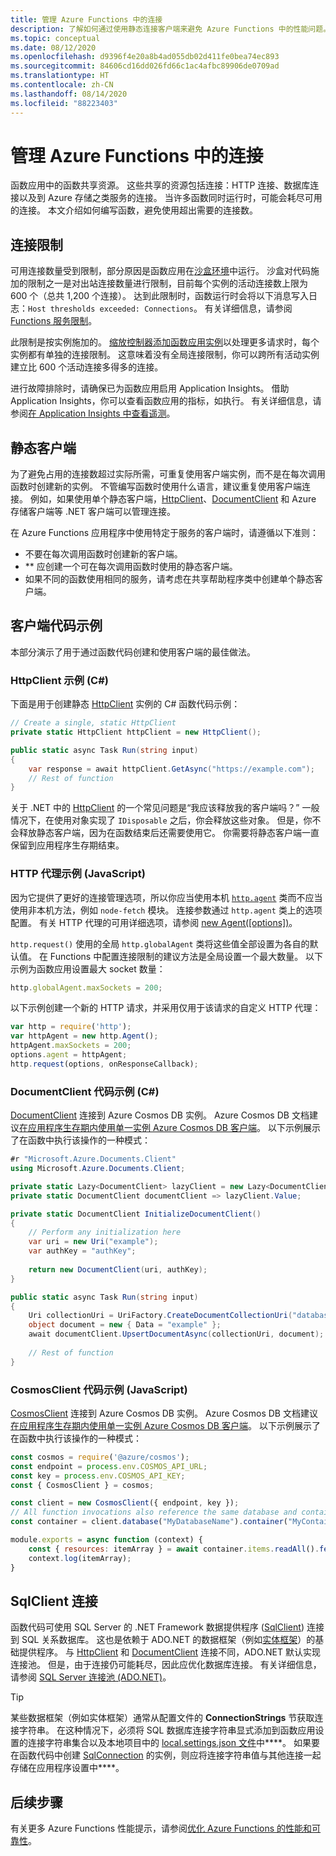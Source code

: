 ```yaml
---
title: 管理 Azure Functions 中的连接
description: 了解如何通过使用静态连接客户端来避免 Azure Functions 中的性能问题。
ms.topic: conceptual
ms.date: 08/12/2020
ms.openlocfilehash: d9396f4e20a8b4ad055db02d411fe0bea74ec893
ms.sourcegitcommit: 84606cd16dd026fd66c1ac4afbc89906de0709ad
ms.translationtype: HT
ms.contentlocale: zh-CN
ms.lasthandoff: 08/14/2020
ms.locfileid: "88223403"
---
```

# <a name="manage-connections-in-azure-functions"></a>管理 Azure Functions 中的连接

函数应用中的函数共享资源。 这些共享的资源包括连接：HTTP 连接、数据库连接以及到 Azure 存储之类服务的连接。 当许多函数同时运行时，可能会耗尽可用的连接。 本文介绍如何编写函数，避免使用超出需要的连接数。

## <a name="connection-limit"></a>连接限制

可用连接数量受到限制，部分原因是函数应用在[沙盒环境](https://github.com/projectkudu/kudu/wiki/Azure-Web-App-sandbox)中运行。 沙盒对代码施加的限制之一是对出站连接数量进行限制，目前每个实例的活动连接数上限为 600 个（总共 1,200 个连接）。 达到此限制时，函数运行时会将以下消息写入日志：`Host thresholds exceeded: Connections`。 有关详细信息，请参阅 [Functions 服务限制](functions-scale.md#service-limits)。

此限制是按实例施加的。  [缩放控制器添加函数应用实例](functions-scale.md#how-the-consumption-plans-work)以处理更多请求时，每个实例都有单独的连接限制。 这意味着没有全局连接限制，你可以跨所有活动实例建立比 600 个活动连接多得多的连接。

进行故障排除时，请确保已为函数应用启用 Application Insights。 借助 Application Insights，你可以查看函数应用的指标，如执行。 有关详细信息，请参阅[在 Application Insights 中查看遥测](functions-monitoring.md#view-telemetry-in-application-insights)。  

## <a name="static-clients"></a>静态客户端

为了避免占用的连接数超过实际所需，可重复使用客户端实例，而不是在每次调用函数时创建新的实例。 不管编写函数时使用什么语言，建议重复使用客户端连接。 例如，如果使用单个静态客户端，[HttpClient](https://docs.microsoft.com/dotnet/api/system.net.http.httpclient?view=netcore-3.1)、[DocumentClient](https://docs.microsoft.com/dotnet/api/microsoft.azure.documents.client.documentclient) 和 Azure 存储客户端等 .NET 客户端可以管理连接。

在 Azure Functions 应用程序中使用特定于服务的客户端时，请遵循以下准则：

- 不要在每次调用函数时创建新的客户端。
- ** 应创建一个可在每次调用函数时使用的静态客户端。
- 如果不同的函数使用相同的服务，请考虑在共享帮助程序类中创建单个静态客户端。

## <a name="client-code-examples"></a>客户端代码示例

本部分演示了用于通过函数代码创建和使用客户端的最佳做法。

### <a name="httpclient-example-c"></a>HttpClient 示例 (C#)

下面是用于创建静态 [HttpClient](https://docs.microsoft.com/dotnet/api/system.net.http.httpclient?view=netcore-3.1) 实例的 C# 函数代码示例：

```cs
// Create a single, static HttpClient
private static HttpClient httpClient = new HttpClient();

public static async Task Run(string input)
{
    var response = await httpClient.GetAsync("https://example.com");
    // Rest of function
}
```

关于 .NET 中的 [HttpClient](https://docs.microsoft.com/dotnet/api/system.net.http.httpclient?view=netcore-3.1) 的一个常见问题是“我应该释放我的客户端吗？” 一般情况下，在使用对象实现了 `IDisposable` 之后，你会释放这些对象。 但是，你不会释放静态客户端，因为在函数结束后还需要使用它。 你需要将静态客户端一直保留到应用程序生存期结束。

### <a name="http-agent-examples-javascript"></a>HTTP 代理示例 (JavaScript)

因为它提供了更好的连接管理选项，所以你应当使用本机 [`http.agent`](https://nodejs.org/dist/latest-v6.x/docs/api/http.html#http_class_http_agent) 类而不应当使用非本机方法，例如 `node-fetch` 模块。 连接参数通过 `http.agent` 类上的选项配置。 有关 HTTP 代理的可用详细选项，请参阅 [new Agent(\[options\])](https://nodejs.org/dist/latest-v6.x/docs/api/http.html#http_new_agent_options)。

`http.request()` 使用的全局 `http.globalAgent` 类将这些值全部设置为各自的默认值。 在 Functions 中配置连接限制的建议方法是全局设置一个最大数量。 以下示例为函数应用设置最大 socket 数量：

```js
http.globalAgent.maxSockets = 200;
```

 以下示例创建一个新的 HTTP 请求，并采用仅用于该请求的自定义 HTTP 代理：

```js
var http = require('http');
var httpAgent = new http.Agent();
httpAgent.maxSockets = 200;
options.agent = httpAgent;
http.request(options, onResponseCallback);
```

### <a name="documentclient-code-example-c"></a>DocumentClient 代码示例 (C#)

[DocumentClient](https://docs.microsoft.com/dotnet/api/microsoft.azure.documents.client.documentclient) 连接到 Azure Cosmos DB 实例。 Azure Cosmos DB 文档建议[在应用程序生存期内使用单一实例 Azure Cosmos DB 客户端](../cosmos-db/performance-tips.md#sdk-usage)。 以下示例展示了在函数中执行该操作的一种模式：

```cs
#r "Microsoft.Azure.Documents.Client"
using Microsoft.Azure.Documents.Client;

private static Lazy<DocumentClient> lazyClient = new Lazy<DocumentClient>(InitializeDocumentClient);
private static DocumentClient documentClient => lazyClient.Value;

private static DocumentClient InitializeDocumentClient()
{
    // Perform any initialization here
    var uri = new Uri("example");
    var authKey = "authKey";
    
    return new DocumentClient(uri, authKey);
}

public static async Task Run(string input)
{
    Uri collectionUri = UriFactory.CreateDocumentCollectionUri("database", "collection");
    object document = new { Data = "example" };
    await documentClient.UpsertDocumentAsync(collectionUri, document);
    
    // Rest of function
}
```

### <a name="cosmosclient-code-example-javascript"></a>CosmosClient 代码示例 (JavaScript)
[CosmosClient](https://docs.microsoft.com/javascript/api/@azure/cosmos/cosmosclient) 连接到 Azure Cosmos DB 实例。 Azure Cosmos DB 文档建议[在应用程序生存期内使用单一实例 Azure Cosmos DB 客户端](../cosmos-db/performance-tips.md#sdk-usage)。 以下示例展示了在函数中执行该操作的一种模式：

```javascript
const cosmos = require('@azure/cosmos');
const endpoint = process.env.COSMOS_API_URL;
const key = process.env.COSMOS_API_KEY;
const { CosmosClient } = cosmos;

const client = new CosmosClient({ endpoint, key });
// All function invocations also reference the same database and container.
const container = client.database("MyDatabaseName").container("MyContainerName");

module.exports = async function (context) {
    const { resources: itemArray } = await container.items.readAll().fetchAll();
    context.log(itemArray);
}
```

## <a name="sqlclient-connections"></a>SqlClient 连接

函数代码可使用 SQL Server 的 .NET Framework 数据提供程序 ([SqlClient](https://docs.microsoft.com/dotnet/api/system.data.sqlclient?view=dotnet-plat-ext-3.1)) 连接到 SQL 关系数据库。 这也是依赖于 ADO.NET 的数据框架（例如[实体框架](https://docs.microsoft.com/ef/ef6/)）的基础提供程序。 与 [HttpClient](https://docs.microsoft.com/dotnet/api/system.net.http.httpclient?view=netcore-3.1) 和 [DocumentClient](https://docs.microsoft.com/dotnet/api/microsoft.azure.documents.client.documentclient) 连接不同，ADO.NET 默认实现连接池。 但是，由于连接仍可能耗尽，因此应优化数据库连接。 有关详细信息，请参阅 [SQL Server 连接池 (ADO.NET)](https://docs.microsoft.com/dotnet/framework/data/adonet/sql-server-connection-pooling)。

> [!TIP]
> 某些数据框架（例如实体框架）通常从配置文件的 **ConnectionStrings** 节获取连接字符串。 在这种情况下，必须将 SQL 数据库连接字符串显式添加到函数应用设置的连接字符串集合以及本地项目中的 [local.settings.json 文件](functions-run-local.md#local-settings-file)中****。 如果要在函数代码中创建 [SqlConnection](https://docs.microsoft.com/dotnet/api/system.data.sqlclient.sqlconnection?view=dotnet-plat-ext-3.1) 的实例，则应将连接字符串值与其他连接一起存储在应用程序设置中****。

## <a name="next-steps"></a>后续步骤


有关更多 Azure Functions 性能提示，请参阅[优化 Azure Functions 的性能和可靠性](functions-best-practices.md)。

